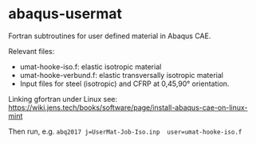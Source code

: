 # abaqus-usermat
Fortran subtroutines for user defined material in Abaqus CAE.

Relevant files:
 * umat-hooke-iso.f: elastic isotropic material
 * umat-hooke-verbund.f: elastic transversally isotropic material
 * Input files for steel (isotropic) and CFRP at 0,45,90° orientation.

Linking gfortran under Linux see: https://wiki.jens.tech/books/software/page/install-abaqus-cae-on-linux-mint

Then run, e.g. `abq2017 j=UserMat-Job-Iso.inp  user=umat-hooke-iso.f`
